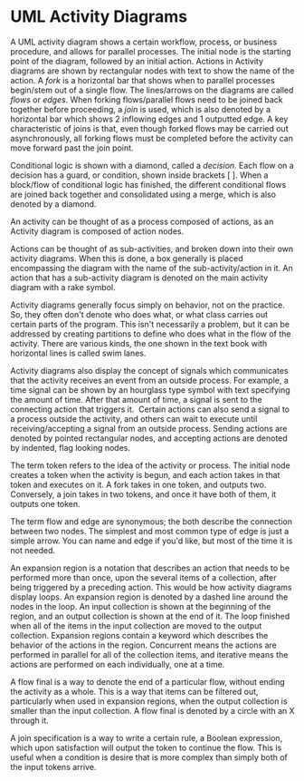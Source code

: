 # UML Activity Diagrams

A UML activity diagram shows a certain workflow, process, or business procedure, and allows for parallel processes. The initial node is the starting point of the diagram, followed by an initial action. Actions in Activity diagrams are shown by rectangular nodes with text to show the name of the action. A *fork* is a horizontal bar that shows when to parallel processes begin/stem out of a single flow. The lines/arrows on the diagrams are called *flows* or *edges*. When forking flows/parallel flows need to be joined back together before proceeding, a *join* is used, which is also denoted by a horizontal bar which shows 2 inflowing edges and 1 outputted edge. A key characteristic of joins is that, even though forked flows may be carried out asynchronously, all forking flows must be completed before the activity can move forward past the join point.

Conditional logic is shown with a diamond, called a *decision*. Each flow on a decision has a guard, or condition, shown inside brackets [ ]. When a block/flow of conditional logic has finished, the different conditional flows are joined back together and consolidated using a merge, which is also denoted by a diamond.

An activity can be thought of as a process composed of actions, as an Activity diagram is composed of action nodes.

Actions can be thought of as sub-activities, and broken down into their own activity diagrams. When this is done, a box generally is placed encompassing the diagram with the name of the sub-activity/action in it. An action that has a sub-activity diagram is denoted on the main activity diagram with a rake symbol.

Activity diagrams generally focus simply on behavior, not on the practice. So, they often don't denote who does what, or what class carries out certain parts of the program. This isn't necessarily a problem, but it can be addressed by creating partitions to define who does what in the flow of the activity. There are various kinds, the one shown in the text book with horizontal lines is called swim lanes.

Activity diagrams also display the concept of signals which communicates that the activity receives an event from an outside process. For example, a time signal can be shown by an hourglass type symbol with text specifying the amount of time. After that amount of time, a signal is sent to the connecting action that triggers it.  Certain actions can also send a signal to a process outside the activity, and others can wait to execute until receiving/accepting a signal from an outside process. Sending actions are denoted by pointed rectangular nodes, and accepting actions are denoted by indented, flag looking nodes.

The term token refers to the idea of the activity or process. The initial node creates a token when the activity is begun, and each action takes in that token and executes on it. A fork takes in one token, and outputs two. Conversely, a join takes in two tokens, and once it have both of them, it outputs one token.

The term flow and edge are synonymous; the both describe the connection between two nodes. The simplest and most common type of edge is just a simple arrow. You can name and edge if you'd like, but most of the time it is not needed.

An expansion region is a notation that describes an action that needs to be performed more than once, upon the several items of a collection, after being triggered by a preceding action. This would be how activity diagrams display loops. An expansion region is denoted by a dashed line around the nodes in the loop. An input collection is shown at the beginning of the region, and an output collection is shown at the end of it. The loop finished when all of the items in the input collection are moved to the output collection. Expansion regions contain a keyword which describes the behavior of the actions in the region. Concurrent means the actions are performed in parallel for all of the collection items, and iterative means the actions are performed on each individually, one at a time.

A flow final is a way to denote the end of a particular flow, without ending the activity as a whole. This is a way that items can be filtered out, particularly when used in expansion regions, when the output collection is smaller than the input collection. A flow final is denoted by a circle with an X through it.

A join specification is a way to write a certain rule, a Boolean expression, which upon satisfaction will output the token to continue the flow. This is useful when a condition is desire that is more complex than simply both of the input tokens arrive.
